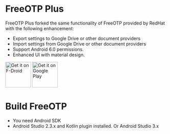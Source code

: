 # FreeOTP Plus
FreeOTP Plus forked the same functionality of FreeOTP provided by RedHat with the following enhancement:
* Export settings to Google Drive or other document providers
* Import settings from Google Drive or other document providers
* Support Android 6.0 permissions.
* Enhanced UI with material design.

<a href="https://f-droid.org/packages/org.liberty.android.freeotpplus/" target="_blank">
<img src="https://f-droid.org/badge/get-it-on.png" alt="Get it on F-Droid" height="80"/></a>
<a href="https://play.google.com/store/apps/details?id=org.liberty.android.freeotpplus" target="_blank">
<img src="https://play.google.com/intl/en_us/badges/images/generic/en-play-badge.png" alt="Get it on Google Play" height="80"/></a>

# Build FreeOTP
* You need Android SDK
* Android Studio 2.3.x and Kotlin plugin installed. Or Android Studio 3.x
